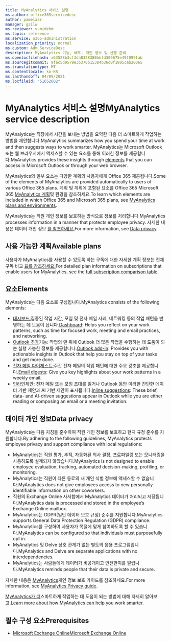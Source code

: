 ```yaml
---
title: MyAnalytics 서비스 설명
ms.author: office365servicedesc
author: pamelaar
manager: gailw
ms.reviewer: v-midehm
ms.topic: reference
ms.service: o365-administration
localization_priority: normal
ms.custom: Adm_ServiceDesc
description: MyAnalytics 기능, 배포, 개인 정보 및 선행 준비
ms.openlocfilehash: a63528b3cf3da8328380bbfd309675e49f099fab
ms.sourcegitcommit: 9fac5d9579e3b370b15384b36d0f1805cab20065
ms.translationtype: MT
ms.contentlocale: ko-KR
ms.lasthandoff: 04/09/2021
ms.locfileid: "51652602"
---
```

# <a name="myanalytics-service-description"></a><span data-ttu-id="f94e6-103">MyAnalytics 서비스 설명</span><span class="sxs-lookup"><span data-stu-id="f94e6-103">MyAnalytics service description</span></span>

<span data-ttu-id="f94e6-104">MyAnalytics는 직장에서 시간을 보내는 방법을 요약한 다음 더 스마트하게 작업하는 방법을 제안합니다.</span><span class="sxs-lookup"><span data-stu-id="f94e6-104">MyAnalytics summarizes how you spend your time at work and then suggests ways to work smarter.</span></span> <span data-ttu-id="f94e6-105">MyAnalytics는 Microsoft Outlook [](#elements) 또는 웹 브라우저에서 액세스할 수 있는 요소를 통해 이러한 정보를 제공합니다.</span><span class="sxs-lookup"><span data-stu-id="f94e6-105">MyAnalytics provides these insights through [elements](#elements) that you can access in Microsoft Outlook or through your web browser.</span></span>

<span data-ttu-id="f94e6-106">MyAnalytics의 일부 요소는 다양한 계획의 사용자에게 Office 365 제공됩니다.</span><span class="sxs-lookup"><span data-stu-id="f94e6-106">Some of the elements of MyAnalytics are provided automatically to users of various Office 365 plans.</span></span> <span data-ttu-id="f94e6-107">계획 및 계획에 포함된 요소를 Office 365 Microsoft 365 [MyAnalytics 계획](/workplace-analytics/myanalytics/overview/plans-environments)및 환경을 참조하세요.</span><span class="sxs-lookup"><span data-stu-id="f94e6-107">To learn which elements are included in which Office 365 and Microsoft 365 plans, see [MyAnalytics plans and environments](/workplace-analytics/myanalytics/overview/plans-environments).</span></span>  

<span data-ttu-id="f94e6-108">MyAnalytics는 직원 개인 정보를 보호하는 방식으로 정보를 처리합니다.</span><span class="sxs-lookup"><span data-stu-id="f94e6-108">MyAnalytics processes information in a manner that protects employee privacy.</span></span> <span data-ttu-id="f94e6-109">자세한 내용은 데이터 개인 정보 [를 참조하세요.](#data-privacy)</span><span class="sxs-lookup"><span data-stu-id="f94e6-109">For more information, see [Data privacy](#data-privacy).</span></span>

## <a name="available-plans"></a><span data-ttu-id="f94e6-110">사용 가능한 계획</span><span class="sxs-lookup"><span data-stu-id="f94e6-110">Available plans</span></span>

<span data-ttu-id="f94e6-111">사용자가 MyAnalytics를 사용할 수 있도록 하는 구독에 대한 자세한 계획 정보는 전체 구독 비교 [표를 참조하세요.](https://go.microsoft.com/fwlink/?linkid=2139145)</span><span class="sxs-lookup"><span data-stu-id="f94e6-111">For detailed plan information on subscriptions that enable users for MyAnalytics, see the [full subscription comparison table](https://go.microsoft.com/fwlink/?linkid=2139145).</span></span>

## <a name="elements"></a><span data-ttu-id="f94e6-112">요소</span><span class="sxs-lookup"><span data-stu-id="f94e6-112">Elements</span></span>

<span data-ttu-id="f94e6-113">MyAnalytics는 다음 요소로 구성됩니다.</span><span class="sxs-lookup"><span data-stu-id="f94e6-113">MyAnalytics consists of the following elements:</span></span>

* <span data-ttu-id="f94e6-114">[대시보드:](/workplace-analytics/myanalytics/use/dashboard-2)집중된 작업 시간, 모임 및 전자 메일 사례, 네트워킹 등의 작업 패턴을 반영하는 데 도움이 됩니다.</span><span class="sxs-lookup"><span data-stu-id="f94e6-114">[Dashboard](/workplace-analytics/myanalytics/use/dashboard-2): Helps you reflect on your work patterns, such as time for focused work, meeting and email practices, and networking.</span></span>
* <span data-ttu-id="f94e6-115">[Outlook 추가](/workplace-analytics/myanalytics/use/add-in)기능: 작업의 맨 위에 Outlook 더 많은 작업을 수행하는 데 도움이 되는 실행 가능한 정보를 제공합니다.</span><span class="sxs-lookup"><span data-stu-id="f94e6-115">[Outlook add-in](/workplace-analytics/myanalytics/use/add-in): Provides you with actionable insights in Outlook that help you stay on top of your tasks and get more done.</span></span>
* <span data-ttu-id="f94e6-116">[전자 메일 다이제스트:](/workplace-analytics/myanalytics/use/email-digest-2)주간 전자 메일의 작업 패턴에 대한 주요 강조를 제공합니다.</span><span class="sxs-lookup"><span data-stu-id="f94e6-116">[Email digests](/workplace-analytics/myanalytics/use/email-digest-2): Give you key highlights about your work patterns in a weekly email.</span></span>
* <span data-ttu-id="f94e6-117">[인라인](/workplace-analytics/myanalytics/use/mya-notifications)제안: 전자 메일 또는 모임 초대를 읽거나 Outlook 동안 이러한 간단한 데이터 기반 제안과 AI 기반 제안이 표시됩니다.</span><span class="sxs-lookup"><span data-stu-id="f94e6-117">[Inline suggestions](/workplace-analytics/myanalytics/use/mya-notifications): These brief, data- and AI-driven suggestions appear in Outlook while you are either reading or composing an email or a meeting invitation.</span></span>

## <a name="data-privacy"></a><span data-ttu-id="f94e6-118">데이터 개인 정보</span><span class="sxs-lookup"><span data-stu-id="f94e6-118">Data privacy</span></span>

<span data-ttu-id="f94e6-119">MyAnalytics는 다음 지침을 준수하여 직원 개인 정보를 보호하고 현지 규정 준수를 지원합니다.</span><span class="sxs-lookup"><span data-stu-id="f94e6-119">By adhering to the following guidelines, MyAnalytics protects employee privacy and support compliance with local regulations:</span></span>

* <span data-ttu-id="f94e6-120">MyAnalytics는 직원 평가, 추적, 자동화된 의사 결정, 프로파일링 또는 모니터링을 사용하도록 설계되지 않았습니다.</span><span class="sxs-lookup"><span data-stu-id="f94e6-120">MyAnalytics is not designed to enable employee evaluation, tracking, automated decision-making, profiling, or monitoring.</span></span>
* <span data-ttu-id="f94e6-121">MyAnalytics는 직원이 다른 동료의 새 개인 식별 정보에 액세스할 수 없습니다.</span><span class="sxs-lookup"><span data-stu-id="f94e6-121">MyAnalytics does not give employees access to new personally identifiable information on other coworkers.</span></span>
* <span data-ttu-id="f94e6-122">직원의 Exchange Online 사서함에서 MyAnalytics 데이터가 처리되고 저장됩니다.</span><span class="sxs-lookup"><span data-stu-id="f94e6-122">MyAnalytics data is processed and stored in the employee’s Exchange Online mailbox.</span></span>
* <span data-ttu-id="f94e6-123">MyAnalytics는 GDPR(일반 데이터 보호 규정) 준수를 지원합니다.</span><span class="sxs-lookup"><span data-stu-id="f94e6-123">MyAnalytics supports General Data Protection Regulation (GDPR) compliance.</span></span>
* <span data-ttu-id="f94e6-124">MyAnalytics를 구성하여 사용자가 목절에 맞게 참여하도록 할 수 있습니다.</span><span class="sxs-lookup"><span data-stu-id="f94e6-124">MyAnalytics can be configured so that individuals must purposefully opt in.</span></span>
* <span data-ttu-id="f94e6-125">MyAnalytics 및 Delve 상호 관계가 없는 별도의 응용 프로그램입니다.</span><span class="sxs-lookup"><span data-stu-id="f94e6-125">MyAnalytics and Delve are separate applications with no interdependencies.</span></span>
* <span data-ttu-id="f94e6-126">MyAnalytics는 사람들에게 데이터가 비공개이고 안전한지를 알립니다.</span><span class="sxs-lookup"><span data-stu-id="f94e6-126">MyAnalytics reminds people that their data is private and secure.</span></span>

<span data-ttu-id="f94e6-127">자세한 내용은 [MyAnalytics](/workplace-analytics/myanalytics/overview/privacy-guide)개인 정보 보호 가이드를 참조하세요.</span><span class="sxs-lookup"><span data-stu-id="f94e6-127">For more information, see [MyAnalytics Privacy guide](/workplace-analytics/myanalytics/overview/privacy-guide).</span></span>

<span data-ttu-id="f94e6-128">[MyAnalytics가 더](https://products.office.com/business/myanalytics-personal-analytics)스마트하게 작업하는 데 도움이 되는 방법에 대해 자세히 알아보고.</span><span class="sxs-lookup"><span data-stu-id="f94e6-128">[Learn more about how MyAnalytics can help you work smarter](https://products.office.com/business/myanalytics-personal-analytics).</span></span>

## <a name="prerequisites"></a><span data-ttu-id="f94e6-129">필수 구성 요소</span><span class="sxs-lookup"><span data-stu-id="f94e6-129">Prerequisites</span></span>

* [<span data-ttu-id="f94e6-130">Microsoft Exchange Online</span><span class="sxs-lookup"><span data-stu-id="f94e6-130">Microsoft Exchange Online</span></span>](./exchange-online-service-description/exchange-online-service-description.md)